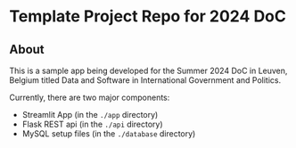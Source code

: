 # Template Project Repo for 2024 DoC

## About

This is a sample app being developed for the Summer 2024 DoC in Leuven, Belgium titled Data and Software in International Government and Politics.

Currently, there are two major components:
- Streamlit App (in the `./app` directory)
- Flask REST api (in the `./api` directory)
- MySQL setup files (in the `./database` directory)


